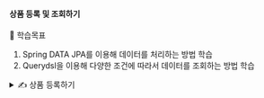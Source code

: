 #### 상품 등록 및 조회하기

🎯 학습목표

1. Spring DATA JPA를 이용해 데이터를 처리하는 방법 학습
2. Querydsl을 이용해 다양한 조건에 따라서 데이터를 조회하는 방법 학습

<details>
<summary>✍️ 상품 등록하기</summary>
<br>

|item|
|---|
|item_id (PK)|
|item_nm|
|price|
|stock_number|
|item_detail|
|item_sell_status|

|item_img|
|---|
|item_img_id (PK)|
|item_id (FK)|
|image_name|
|ori_img_name|
|img_url|
|rep_img_yn|

</details>
